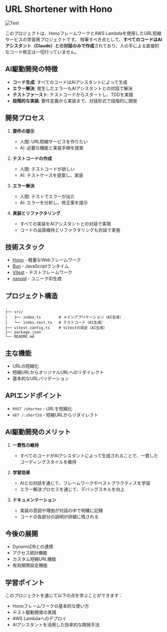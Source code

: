 # URL Shortener with Hono

![Test](https://github.com/{username}/{repository}/actions/workflows/test.yml/badge.svg)

このプロジェクトは、HonoフレームワークとAWS Lambdaを使用したURL短縮サービスの学習用プロジェクトです。
特筆すべき点として、**すべてのコードはAIアシスタント（Claude）との対話のみで作成**されており、人の手による直接的なコード修正は一切行っていません。

## AI駆動開発の特徴

- **コード生成**: すべてのコードはAIアシスタントによって生成
- **エラー解決**: 発生したエラーもAIアシスタントとの対話で解決
- **テストファースト**: テストコードからスタートし、TDDを実践
- **段階的な実装**: 要件定義から実装まで、対話形式で段階的に開発

## 開発プロセス

1. **要件の提示**
   - 人間: URL短縮サービスを作りたい
   - AI: 必要な機能と実装手順を提案

2. **テストコードの作成**
   - 人間: テストコードが欲しい
   - AI: テストケースを提案し、実装

3. **エラー解決**
   - 人間: テストでエラーが出た
   - AI: エラーを分析し、修正案を提示

4. **実装とリファクタリング**
   - すべての実装をAIアシスタントとの対話で実現
   - コードの品質維持とリファクタリングも対話で実施

## 技術スタック

- [Hono](https://hono.dev/) - 軽量なWebフレームワーク
- [Bun](https://bun.sh/) - JavaScriptランタイム
- [Vitest](https://vitest.dev/) - テストフレームワーク
- [nanoid](https://github.com/ai/nanoid) - ユニークID生成

## プロジェクト構造

```
.
├── src/
│   ├── index.ts        # メインアプリケーション（AI生成）
│   └── index.test.ts   # テストコード（AI生成）
├── vitest.config.ts    # Vitestの設定（AI生成）
├── package.json
└── README.md
```

## 主な機能

- URLの短縮化
- 短縮URLからオリジナルURLへのリダイレクト
- 基本的なURLバリデーション

## APIエンドポイント

- `POST /shorten` - URLを短縮化
- `GET /:shortId` - 短縮URLからリダイレクト

## AI駆動開発のメリット

1. **一貫性の維持**
   - すべてのコードがAIアシスタントによって生成されることで、一貫したコーディングスタイルを維持

2. **学習効果**
   - AIとの対話を通じて、フレームワークやベストプラクティスを学習
   - エラー解決プロセスを通じて、デバッグスキルを向上

3. **ドキュメンテーション**
   - 実装の意図や理由が対話の中で明確に記録
   - コードの各部分の説明が詳細に残される

## 今後の展開

- DynamoDBとの連携
- アクセス統計機能
- カスタム短縮URL機能
- 有効期限設定機能

## 学習ポイント

このプロジェクトを通じて以下の点を学ぶことができます：

- Honoフレームワークの基本的な使い方
- テスト駆動開発の実践
- AWS Lambdaへのデプロイ
- AIアシスタントを活用した効率的な開発手法
